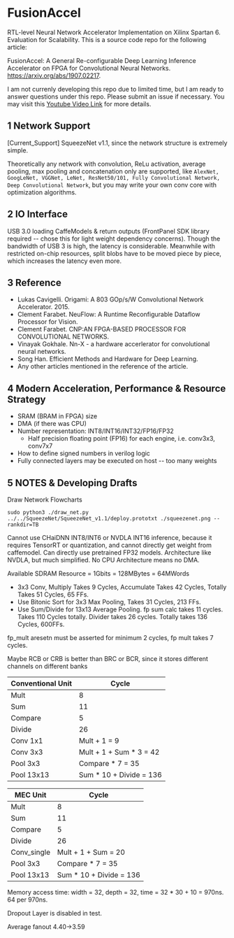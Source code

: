 # FusionAccel
RTL-level Neural Network Accelerator Implementation on Xilinx Spartan 6. Evaluation for Scalability. This is a source code repo for the following article:

FusionAccel: A General Re-configurable Deep Learning Inference Accelerator on FPGA for Convolutional Neural Networks. https://arxiv.org/abs/1907.02217.

I am not currenly developing this repo due to limited time, but I am ready to answer questions under this repo. Please submit an issue if necessary. You may visit this [Youtube Video Link](https://youtu.be/SMSY97nOUzo) for more details.

## 1 Network Support
[Current_Support] SqueezeNet v1.1, since the network structure is extremely simple.

Theoretically any network with convolution, ReLu activation, average pooling, max pooling and concatenation only are supported, like `AlexNet, GoogLeNet, VGGNet, LeNet, ResNet50/101, Fully Convolutional Network, Deep Convolutional Network`, but you may write your own conv core with optimization algorithms.

## 2 IO Interface
USB 3.0 loading CaffeModels & return outputs (FrontPanel SDK library required -- chose this for light weight dependency concerns). Though the bandwidth of USB 3 is high, the latency is considerable. Meanwhile with restricted on-chip resources, split blobs have to be moved piece by piece, which increases the latency even more.

## 3 Reference
- Lukas Cavigelli. Origami: A 803 GOp/s/W Convolutional Network Accelerator. 2015.
- Clement Farabet. NeuFlow: A Runtime Reconfigurable Dataflow Processor for Vision.
- Clement Farabet. CNP:AN FPGA-BASED PROCESSOR FOR CONVOLUTIONAL NETWORKS.
- Vinayak Gokhale. Nn-X - a hardware accerlerator for convolutional neural networks.
- Song Han. Efficient Methods and Hardware for Deep Learning.
- Any other articles mentioned in the reference of the article.

## 4 Modern Acceleration, Performance & Resource Strategy
- SRAM (BRAM in FPGA) size
- DMA (if there was CPU)
- Number representation: INT8/INT16/INT32/FP16/FP32
    - Half precision floating point (FP16) for each engine, i.e. conv3x3, conv7x7
- How to define signed numbers in verilog logic
- Fully connected layers may be executed on host -- too many weights

## 5 NOTES & Developing Drafts
Draw Network Flowcharts

`sudo python3 ./draw_net.py ../../SqueezeNet/SqueezeNet_v1.1/deploy.prototxt ./squeezenet.png --rankdir=TB`

Cannot use CHaiDNN INT8/INT6 or NVDLA INT16 inference, because it requires TensorRT or quantization, and cannot directly get weight from caffemodel.
Can directly use pretrained FP32 models.
Architecture like NVDLA, but much simplified.
No CPU Architecture means no DMA.

Available SDRAM Resource = 1Gbits = 128MBytes = 64MWords

- 3x3 Conv, Multiply Takes 9 Cycles, Accumulate Takes 42 Cycles, Totally Takes 51 Cycles, 65 FFs.
- Use Bitonic Sort for 3x3 Max Pooling, Takes 31 Cycles, 213 FFs.
- Use Sum/Divide for 13x13 Average Pooling. fp sum calc takes 11 cycles. Takes 110 Cycles totally. Divider takes 26 cycles. Totally takes 136 Cycles, 600FFs.

fp_mult aresetn must be asserted for minimum 2 cycles, fp mult takes 7 cycles.

Maybe RCB or CRB is better than BRC or BCR, since it stores different channels on different banks

| Conventional Unit | Cycle | 
| ---- | ----- |
| Mult |   8   |
| Sum  |   11   |
| Compare |   5   |
| Divide |  26  |
| Conv 1x1 | Mult + 1 = 9 |
| Conv 3x3 | Mult + 1 + Sum * 3 = 42 |
| Pool 3x3 | Compare * 7 = 35 |
| Pool 13x13 | Sum * 10 + Divide = 136 |

| MEC Unit | Cycle | 
| ---- | ----- |
| Mult |   8   |
| Sum  |   11   |
| Compare |   5   |
| Divide |  26  |
| Conv_single | Mult + 1 + Sum = 20 |
| Pool 3x3 | Compare * 7 = 35 |
| Pool 13x13 | Sum * 10 + Divide = 136 |

Memory access time: width = 32, depth = 32, time = 32 * 30 + 10 = 970ns.
64 per 970ns.

Dropout Layer is disabled in test.

Average fanout 4.40->3.59
